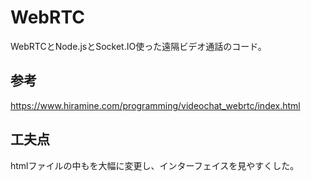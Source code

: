 # WebRTC
WebRTCとNode.jsとSocket.IO使った遠隔ビデオ通話のコード。
## **参考**
https://www.hiramine.com/programming/videochat_webrtc/index.html
## 工夫点
htmlファイルの中もを大幅に変更し、インターフェイスを見やすくした。

